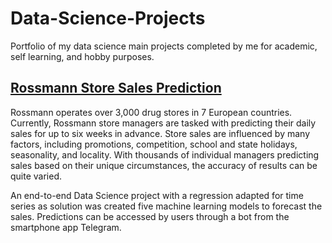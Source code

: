 # Data-Science-Projects
Portfolio of my data science main projects completed by me for academic, self learning, and hobby purposes.

## [Rossmann Store Sales Prediction](https://github.com/marxcerqueira/Data-Science-Projects/tree/master/Kaggle-Rossman-Sales-Prediction)

Rossmann operates over 3,000 drug stores in 7 European countries. Currently, Rossmann store managers are tasked with predicting their daily sales for up to six weeks in advance. Store sales are influenced by many factors, including promotions, competition, school and state holidays, seasonality, and locality. With thousands of individual managers predicting sales based on their unique circumstances, the accuracy of results can be quite varied.

An end-to-end Data Science project with a regression adapted for time series as solution was created five machine learning models to forecast the sales. Predictions can be accessed by users through a bot from the smartphone app Telegram.

